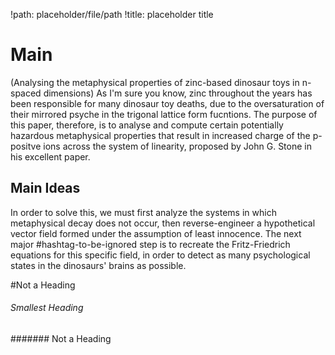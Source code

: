 !path: placeholder/file/path
!title: placeholder title

# Main
(Analysing the metaphysical properties of zinc-based dinosaur toys in n-spaced dimensions)
As I'm sure you know, zinc throughout the years has been responsible for many dinosaur toy deaths, due to the oversaturation of their mirrored psyche in the trigonal lattice form fucntions. The purpose of this paper, therefore, is to analyse and compute certain potentially hazardous metaphysical properties that result in increased charge of the p-positve ions across the system of linearity, proposed by John G. Stone in his excellent paper.

## Main Ideas
In order to solve this, we must first analyze the systems in which metaphysical decay does not occur, then reverse-engineer a hypothetical vector field formed under the assumption of least innocence. 
The next major #hashtag-to-be-ignored step is to recreate the Fritz-Friedrich equations for this specific field, in order to detect as many psychological states in the dinosaurs' brains as possible.

#Not a Heading

###### Smallest Heading

####### Not a Heading
